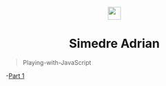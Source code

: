 <p align="center">
  <img align="center" height=30px src='https://i.imgur.com/sXGX7wA.png'>
  <h1 align="center">Simedre Adrian</h1>
</p>

> Playing-with-JavaScript

<!-- -[Part 1](https://simedre.github.io/Playing-with-JavaScript/blob/master/part1/index.html) -->
-[Part 1](http://htmlpreview.github.io/?https://github.com/Simedre/Playing-with-JavaScript/blob/master/part1/index.html)

